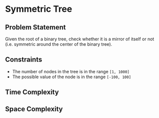 # Symmetric Tree

## Problem Statement
Given the root of a binary tree, check whether it is a mirror of itself or not (i.e. symmetric around the center of the binary tree).

## Constraints
- The number of nodes in the tree is in the range `[1, 1000]`
- The possible value of the node is in the range `[-100, 100]`

## Time Complexity

## Space Complexity